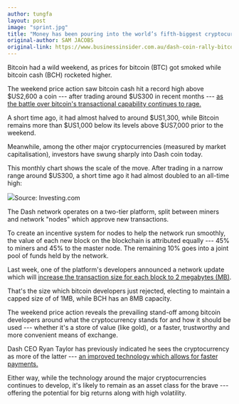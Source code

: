 ```yaml
---
author: tungfa
layout: post
image: "sprint.jpg"
title: "Money has been pouring into the world’s fifth-biggest cryptocurrency, and bitcoin is getting smoked"
original-author: SAM JACOBS
original-link: https://www.businessinsider.com.au/dash-coin-rally-bitcoin-falling-2017-11
---
```

Bitcoin had a wild weekend, as prices for bitcoin (BTC) got smoked while bitcoin cash (BCH) rocketed higher.

The weekend price action saw bitcoin cash hit a record high above $US2,600 a coin --- after trading around $US300 in recent months --- [as the battle over bitcoin's transactional capability continues to rage.](https://www.businessinsider.com.au/bitcoin-cash-price-skyrockets-to-2500-2017-11)

A short time ago, it had almost halved to around $US1,300, while Bitcoin remains more than $US1,000 below its levels above $US7,000 prior to the weekend.

Meanwhile, among the other major cryptocurrencies (measured by market capitalisation), investors have swung sharply into Dash coin today.

This monthly chart shows the scale of the move. After trading in a narrow range around $US300, a short time ago it had almost doubled to an all-time high:

[![](https://edge.alluremedia.com.au/uploads/businessinsider/2017/11/Dash-131117.jpg)](https://edge.alluremedia.com.au/uploads/businessinsider/2017/11/Dash-131117.jpg)Source: Investing.com

The Dash network operates on a two-tier platform, split between miners and network "nodes" which approve new transactions.

To create an incentive system for nodes to help the network run smoothly, the value of each new block on the blockchain is attributed equally --- 45% to miners and 45% to the master node. The remaining 10% goes into a joint pool of funds held by the network.

Last week, one of the platform's developers announced a network update which will [increase the transaction size for each block to 2 megabytes (MB)](https://www.dash.org/forum/threads/version-12-2-release.17807/).

That's the size which bitcoin developers just rejected, electing to maintain a capped size of of 1MB, while BCH has an 8MB capacity.

The weekend price action reveals the prevailing stand-off among bitcoin developers around what the cryptocurrency stands for and how it should be used --- whether it's a store of value (like gold), or a faster, trustworthy and more convenient means of exchange.

Dash CEO Ryan Taylor has previously indicated he sees the cryptocurrency as more of the latter --- [an improved technology which allows for faster payments.](https://www.businessinsider.com.au/major-cryptocurrencies-are-seesawing-bitcoin-and-ethereum-remain-steady-2017-8)

Either way, while the technology around the major cryptocurrencies continues to develop, it's likely to remain as an asset class for the brave --- offering the potential for big returns along with high volatility.
